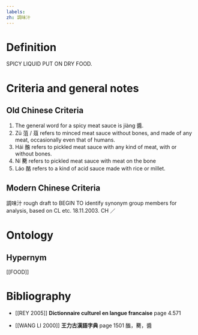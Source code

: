 ```yaml
---
labels: 
zh: 調味汁
---
```


# Definition
SPICY LIQUID PUT ON DRY FOOD.
# Criteria and general notes
## Old Chinese Criteria
1. The general word for a spicy meat sauce is jiàng 醬.
2. Zū 菹 / 葅 refers to minced meat sauce without bones, and made of any meat, occasionally even that of humans.
3. Hái 醢 refers to pickled meat sauce with any kind of meat, with or without bones.
4. Ní 臡 refers to pickled meat sauce with meat on the bone
5. Láo 酪 refers to a kind of acid sauce made with rice or millet.
## Modern Chinese Criteria
調味汁
rough draft to BEGIN TO identify synonym group members for analysis, based on CL etc. 18.11.2003. CH ／
# Ontology

## Hypernym
[[FOOD]]
# Bibliography
- [[REY 2005]]
**Dictionnaire culturel en langue francaise** page 4.571

- [[WANG LI 2000]]
**王力古漢語字典** page 1501
醢，臡，醬